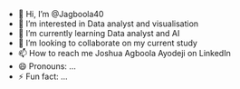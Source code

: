 - 👋 Hi, I’m @Jagboola40
- 👀 I’m interested in Data analyst and visualisation 
- 🌱 I’m currently learning Data analyst and AI 
- 💞️ I’m looking to collaborate on my current study 
- 📫 How to reach me Joshua Agboola Ayodeji on LinkedIn 
- 😄 Pronouns: ...
- ⚡ Fun fact: ...

<!---
Jagboola40/Jagboola40 is a ✨ special ✨ repository because its `README.md` (this file) appears on your GitHub profile.
You can click the Preview link to take a look at your changes.
--->

